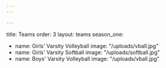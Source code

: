 ```yaml
---
---

---
```

title: Teams
order: 3
layout: teams
season_one:
- name: Girls' Varsity Volleyball
  image: "/uploads/vball.jpg"
- name: Girls' Varsity Softball
  image: "/uploads/softball.jpg"
- name: Boys' Varsity Volleyball
  image: "/uploads/vball.jpg"



